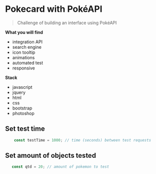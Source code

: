 
# Pokecard with PokéAPI

> Challenge of building an interface using PokéAPI


**What you will find**

- integration API
- search engine
- icon tooltip
- animations
- automated test
- responsive

**Stack**

- javascript
- jquery
- html
- css
- bootstrap
- photoshop



## Set test time 

```javascript
    const testTime = 1000; // time (seconds) between test requests
```
## Set amount of objects tested

```javascript
   const qtd = 20; // amount of pokemon to test
```
